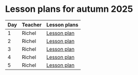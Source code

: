# Lesson plans for autumn 2025

Day|Teacher|Lesson plans
---|-------|--------------------------------
1  |Richel |[Lesson plan](20251020_richel.md)
2  |Richel |[Lesson plan](20251021_richel.md)
3  |Richel |[Lesson plan](20251022_richel.md)
4  |Richel |[Lesson plan](20251023_richel.md)
5  |Richel |[Lesson plan](20251024_richel.md)
